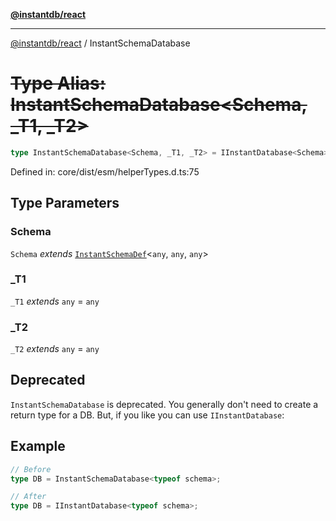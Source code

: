 [**@instantdb/react**](../README.md)

***

[@instantdb/react](../packages.md) / InstantSchemaDatabase

# ~~Type Alias: InstantSchemaDatabase\<Schema, _T1, _T2\>~~

```ts
type InstantSchemaDatabase<Schema, _T1, _T2> = IInstantDatabase<Schema>;
```

Defined in: core/dist/esm/helperTypes.d.ts:75

## Type Parameters

### Schema

`Schema` *extends* [`InstantSchemaDef`](../interfaces/InstantSchemaDef.md)\<`any`, `any`, `any`\>

### _T1

`_T1` *extends* `any` = `any`

### _T2

`_T2` *extends* `any` = `any`

## Deprecated

`InstantSchemaDatabase` is deprecated. You generally don't need to
create a return type for a DB. But, if you like you can use `IInstantDatabase`:

## Example

```ts
// Before
type DB = InstantSchemaDatabase<typeof schema>;

// After
type DB = IInstantDatabase<typeof schema>;
```
